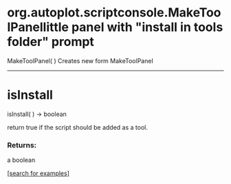 # org.autoplot.scriptconsole.MakeToolPanellittle panel with "install in tools folder" prompt
MakeToolPanel( )
Creates new form MakeToolPanel

***
<a name="isInstall"></a>
# isInstall
isInstall(  ) &rarr; boolean

return true if the script should be added as a tool.

### Returns:
a boolean


<a href="https://github.com/autoplot/dev/search?q=isInstall&unscoped_q=isInstall">[search for examples]</a>

